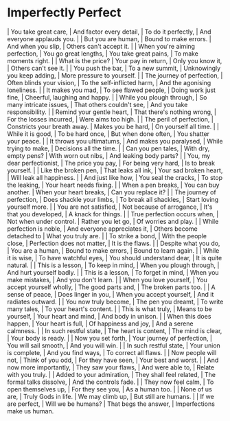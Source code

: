Imperfectly Perfect
===================

| You take great care,
| And factor every detail,
| To do it perfectly,
| And everyone applauds you.
| 
| But you are human,
| Bound to make errors.
| And when you slip,
| Others can\'t accept it.
| 
| When you\'re aiming perfection,
| You go great lengths,
| You take great pains,
| To make moments right.
| 
| What is the price?
| Your pay in return,
| Only you know it,
| Others can\'t see it.
| 
| You push the bar,
| To a new summit,
| Unknowingly you keep adding,
| More pressure to yourself.
| 
| The journey of perfection,
| Often blinds your vision,
| To the self-inflicted harm,
| And the agonising loneliness.
| 
| It makes you mad,
| To see flawed people,
| Doing work just fine,
| Cheerful, laughing and happy.
| 
| While you plough through,
| So many intricate issues,
| That others couldn\'t see,
| And you take responsibility.
| 
| Remind your gentle heart,
| That there\'s nothing wrong,
| For the losses incurred,
| Were aims too high.
| 
| The peril of perfection,
| Constricts your breath away.
| Makes you be hard,
| On yourself all time.
| 
| While it is good,
| To be hard once,
| But when done often,
| You shatter your peace.
| 
| It throws you ultimatums,
| And makes you paralysed,
| While trying to make,
| Decisions all the time.
| 
| Can you pen tales,
| With dry, empty pens?
| With worn out nibs,
| And leaking body parts?
| 
| You, my dear perfectionist,
| The price you pay,
| For being very hard,
| Is to break yourself.
| 
| Like the broken pen,
| That leaks all ink,
| Your sad broken heart,
| Will leak all happiness.
| 
| And just like how,
| You seal the cracks,
| To stop the leaking,
| Your heart needs fixing.
| 
| When a pen breaks,
| You can buy another.
| When your heart breaks,
| Can you replace it?
| 
| The journey of perfection,
| Does shackle your limbs,
| To break all shackles,
| Start loving yourself more.
| 
| You are not satisfied,
| Not because of arrogance,
| It\'s that you developed,
| A knack for things.
| 
| True perfection occurs when,
| Not when under control.
| Rather you let go,
| Of worries and play.
| 
| While perfection is noble,
| And everyone appreciates it,
| Others become detached to
| What you truly are.
| 
| To strike a bond,
| With the people close,
| Perfection does not matter,
| It is the flaws.
| 
| Despite what you do,
| You are a human,
| Bound to make errors,
| Bound to learn again.
| 
| While it is wise,
| To have watchful eyes,
| You should understand dear,
| It is quite natural.
| 
| This is a lesson,
| To keep in mind,
| When you plough through,
| And hurt yourself badly.
| 
| This is a lesson,
| To forget in mind,
| When you make mistakes,
| And you don\'t learn.
| 
| When you love yourself,
| You accept yourself wholly,
| The good parts and,
| The broken parts too.
| 
| A sense of peace,
| Does linger in you,
| When you accept yourself,
| And it radiates outward.
| 
| You now truly become,
| The pen you dreamt,
| To write many tales,
| To your heart\'s content.
| 
| This is what truly,
| Means to be yourself,
| Your heart and mind,
| And body in unison.
| 
| When this does happen,
| Your heart is full,
| Of happiness and joy,
| And a serene calmness.
| 
| In such restful state,
| The heart is content,
| The mind is clear,
| Your body is ready.
| 
| Now you set forth,
| Your journey of perfection,
| You will sail smooth,
| And you will win.
| 
| In such restful state,
| Your union is complete,
| And you find ways,
| To correct all flaws.
| 
| Now people will not,
| Think of you odd,
| For they have seen,
| Your best and worst.
| 
| And now more importantly,
| They saw your flaws,
| And were able to,
| Relate with you truly.
| 
| Added to your admiration,
| They shall feel related,
| The formal talks dissolve,
| And the controls fade.
| 
| They now feel calm,
| To open themselves up,
| For they see you,
| As a human too.
| 
| None of us are,
| Truly Gods in life.
| We may climb up,
| But still are humans.
| 
| If we are perfect,
| Will we be humans?
| That begs the answer,
| Imperfections make us human.
